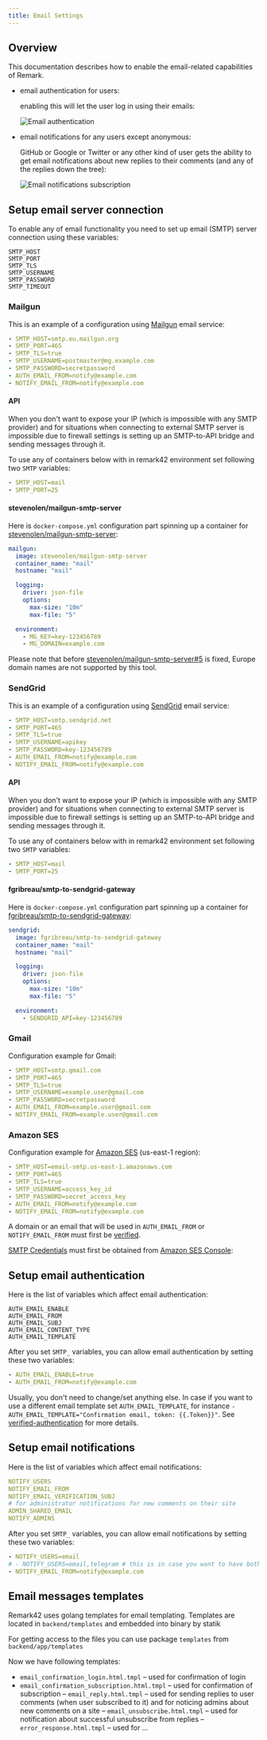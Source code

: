 ```yaml
---
title: Email Settings
---
```


## Overview

This documentation describes how to enable the email-related capabilities of Remark.

- email authentication for users:

  enabling this will let the user log in using their emails:

  ![Email authentication](images/email_auth.png)

- email notifications for any users except anonymous:

  GitHub or Google or Twitter or any other kind of user gets the ability to get
  email notifications about new replies to their comments (and any of the replies down the tree):

  ![Email notifications subscription](images/email_notifications.png)

## Setup email server connection

To enable any of email functionality you need to set up email
(SMTP) server connection using these variables:

```
SMTP_HOST
SMTP_PORT
SMTP_TLS
SMTP_USERNAME
SMTP_PASSWORD
SMTP_TIMEOUT
```

### Mailgun

This is an example of a configuration using [Mailgun](https://www.mailgun.com/) email service:

```yaml
- SMTP_HOST=smtp.eu.mailgun.org
- SMTP_PORT=465
- SMTP_TLS=true
- SMTP_USERNAME=postmaster@mg.example.com
- SMTP_PASSWORD=secretpassword
- AUTH_EMAIL_FROM=notify@example.com
- NOTIFY_EMAIL_FROM=notify@example.com
```

#### API

When you don't want to expose your IP (which is impossible with any SMTP provider)
and for situations when connecting to external SMTP server is impossible due to firewall
settings is setting up an SMTP-to-API bridge and sending messages through it.

To use any of containers below with in remark42 environment set following two `SMTP` variables:

```yaml
- SMTP_HOST=mail
- SMTP_PORT=25
```

#### stevenolen/mailgun-smtp-server

Here is `docker-compose.yml` configuration part spinning up a container for
[stevenolen/mailgun-smtp-server](https://hub.docker.com/r/stevenolen/mailgun-smtp-server):

```yaml
mailgun:
  image: stevenolen/mailgun-smtp-server
  container_name: "mail"
  hostname: "mail"

  logging:
    driver: json-file
    options:
      max-size: "10m"
      max-file: "5"

  environment:
    - MG_KEY=key-123456789
    - MG_DOMAIN=example.com
```

Please note that before
[stevenolen/mailgun-smtp-server#5](https://github.com/stevenolen/mailgun-smtp-server/issues/5)
is fixed, Europe domain names are not supported by this tool.

### SendGrid

This is an example of a configuration using [SendGrid](https://sendgrid.com/) email service:

```yaml
- SMTP_HOST=smtp.sendgrid.net
- SMTP_PORT=465
- SMTP_TLS=true
- SMTP_USERNAME=apikey
- SMTP_PASSWORD=key-123456789
- AUTH_EMAIL_FROM=notify@example.com
- NOTIFY_EMAIL_FROM=notify@example.com
```

#### API

When you don't want to expose your IP (which is impossible with any SMTP provider)
and for situations when connecting to external SMTP server is impossible due to firewall
settings is setting up an SMTP-to-API bridge and sending messages through it.

To use any of containers below with in remark42 environment set following two `SMTP` variables:

```yaml
- SMTP_HOST=mail
- SMTP_PORT=25
```

#### fgribreau/smtp-to-sendgrid-gateway

Here is `docker-compose.yml` configuration part spinning up a container for
[fgribreau/smtp-to-sendgrid-gateway](https://hub.docker.com/r/fgribreau/smtp-to-sendgrid-gateway):

```yaml
sendgrid:
  image: fgribreau/smtp-to-sendgrid-gateway
  container_name: "mail"
  hostname: "mail"

  logging:
    driver: json-file
    options:
      max-size: "10m"
      max-file: "5"

  environment:
    - SENDGRID_API=key-123456789
```

### Gmail

Configuration example for Gmail:

```yaml
- SMTP_HOST=smtp.gmail.com
- SMTP_PORT=465
- SMTP_TLS=true
- SMTP_USERNAME=example.user@gmail.com
- SMTP_PASSWORD=secretpassword
- AUTH_EMAIL_FROM=example.user@gmail.com
- NOTIFY_EMAIL_FROM=example.user@gmail.com
```

### Amazon SES

Configuration example for [Amazon SES](https://aws.amazon.com/ses/) (us-east-1 region):

```yaml
- SMTP_HOST=email-smtp.us-east-1.amazonaws.com
- SMTP_PORT=465
- SMTP_TLS=true
- SMTP_USERNAME=access_key_id
- SMTP_PASSWORD=secret_access_key
- AUTH_EMAIL_FROM=notify@example.com
- NOTIFY_EMAIL_FROM=notify@example.com
```

A domain or an email that will be used in `AUTH_EMAIL_FROM` or `NOTIFY_EMAIL_FROM`
must first be [verified](https://docs.aws.amazon.com/ses/latest/DeveloperGuide/verify-domain-procedure.html).

[SMTP Credentials](https://docs.aws.amazon.com/ses/latest/DeveloperGuide/smtp-credentials.html)
must first be obtained from
[Amazon SES Console](https://console.aws.amazon.com/ses/home?region=us-east-1#smtp-settings:):

## Setup email authentication

Here is the list of variables which affect email authentication:

```
AUTH_EMAIL_ENABLE
AUTH_EMAIL_FROM
AUTH_EMAIL_SUBJ
AUTH_EMAIL_CONTENT_TYPE
AUTH_EMAIL_TEMPLATE
```

After you set `SMTP_` variables, you can allow email authentication by setting these two variables:

```yaml
- AUTH_EMAIL_ENABLE=true
- AUTH_EMAIL_FROM=notify@example.com
```

Usually, you don't need to change/set anything else. In case if you want to use a different
email template set `AUTH_EMAIL_TEMPLATE`, for instance
`- AUTH_EMAIL_TEMPLATE="Confirmation email, token: {{.Token}}"`.
See [verified-authentication](https://github.com/go-pkgz/auth#verified-authentication) for more details.

## Setup email notifications

Here is the list of variables which affect email notifications:

```yaml
NOTIFY_USERS
NOTIFY_EMAIL_FROM
NOTIFY_EMAIL_VERIFICATION_SUBJ
# for administrator notifications for new comments on their site
ADMIN_SHARED_EMAIL
NOTIFY_ADMINS
```

After you set `SMTP_` variables, you can allow email notifications by setting these two variables:

```yaml
- NOTIFY_USERS=email
# - NOTIFY_USERS=email,telegram # this is in case you want to have both email and telegram notifications enabled
- NOTIFY_EMAIL_FROM=notify@example.com
```

## Email messages templates

Remark42 uses golang templates for email templating. Templates are located in `backend/templates` and embedded into binary by statik

For getting access to the files you can use package `templates` from `backend/app/templates`

Now we have following templates:

- `email_confirmation_login.html.tmpl` – used for confirmation of login
- `email_confirmation_subscription.html.tmpl` – used for confirmation of subscription
  – `email_reply.html.tmpl` – used for sending replies to user comments (when user subscribed to it) and for noticing admins about new comments on a site
  – `email_unsubscribe.html.tmpl` – used for notification about successful unsubscribe from replies
  – `error_response.html.tmpl` – used for ...
